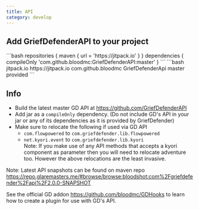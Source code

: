 ```yaml
---
title: API
category: develop
---
```


## Add GriefDefenderAPI to your project
<CodeGroup>
<CodeGroupItem title="gradle">
```bash
repositories {
    maven { url = 'https://jitpack.io' }
}
dependencies {
	compileOnly 'com.github.bloodmc:GriefDefenderAPI:master'
}
```
</CodeGroupItem>

<CodeGroupItem title="maven">
```bash
    <repositories>
        <repository>
            <id>jitpack.io</id>
            <url>https://jitpack.io</url>
        </repository>
    </repositories>
	<dependencies>
        <dependency>
            <groupId>com.github.bloodmc</groupId>
            <artifactId>GriefDefenderApi</artifactId>
            <version>master</version>
            <scope>provided</scope>
        </dependency>
    </dependencies>
```
</CodeGroupItem>
</CodeGroup>

## Info
* Build the latest master GD API at https://github.com/GriefDefenderAPI
* Add jar as a `compileOnly` dependency.  (Do not include GD's API in your jar or any of its dependencies as it is provided by GriefDefender)
* Make sure to relocate the following if used via GD API
  *  `com.flowpowered` to `com.griefdefender.lib.flowpowered`  
  *  `net.kyori.event` to `com.griefdefender.lib.kyori`  
Note: If you make use of any API methods that accepts a kyori component as parameter then you will need to relocate adventure too. However the above relocations are the least invasive.  

Note: Latest API snapshots can be found on maven repo https://repo.glaremasters.me/#browse/browse:bloodshot:com%2Fgriefdefender%2Fapi%2F2.0.0-SNAPSHOT

See the official GD addon https://github.com/bloodmc/GDHooks to learn how to create a plugin for use with GD's API.